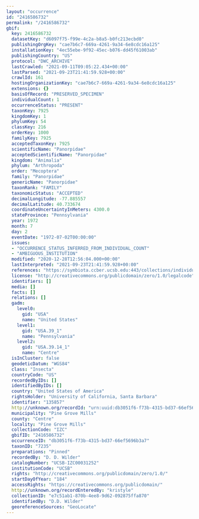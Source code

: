 ```yaml
---
layout: "occurrence"
id: "2416586732"
permalink: "/2416586732"
gbif:
  key: 2416586732
  datasetKey: "d6097f75-f99e-4c2a-b8a5-b0fc213ecbd0"
  publishingOrgKey: "cae7b6c7-669a-4261-9a34-6e8cdc16a125"
  installationKey: "4ec55ebe-9f92-45ec-b076-dd45f61003ab"
  publishingCountry: "US"
  protocol: "DWC_ARCHIVE"
  lastCrawled: "2021-09-11T09:05:22.434+00:00"
  lastParsed: "2021-09-23T21:41:59.928+00:00"
  crawlId: 161
  hostingOrganizationKey: "cae7b6c7-669a-4261-9a34-6e8cdc16a125"
  extensions: {}
  basisOfRecord: "PRESERVED_SPECIMEN"
  individualCount: 1
  occurrenceStatus: "PRESENT"
  taxonKey: 7925
  kingdomKey: 1
  phylumKey: 54
  classKey: 216
  orderKey: 1000
  familyKey: 7925
  acceptedTaxonKey: 7925
  scientificName: "Panorpidae"
  acceptedScientificName: "Panorpidae"
  kingdom: "Animalia"
  phylum: "Arthropoda"
  order: "Mecoptera"
  family: "Panorpidae"
  genericName: "Panorpidae"
  taxonRank: "FAMILY"
  taxonomicStatus: "ACCEPTED"
  decimalLongitude: -77.885557
  decimalLatitude: 40.733674
  coordinateUncertaintyInMeters: 4300.0
  stateProvince: "Pennsylvania"
  year: 1972
  month: 7
  day: 2
  eventDate: "1972-07-02T00:00:00"
  issues:
  - "OCCURRENCE_STATUS_INFERRED_FROM_INDIVIDUAL_COUNT"
  - "AMBIGUOUS_INSTITUTION"
  modified: "2020-12-28T12:56:04.000+00:00"
  lastInterpreted: "2021-09-23T21:41:59.928+00:00"
  references: "https://symbiota.ccber.ucsb.edu:443/collections/individual/index.php?occid=135857"
  license: "http://creativecommons.org/publicdomain/zero/1.0/legalcode"
  identifiers: []
  media: []
  facts: []
  relations: []
  gadm:
    level0:
      gid: "USA"
      name: "United States"
    level1:
      gid: "USA.39_1"
      name: "Pennsylvania"
    level2:
      gid: "USA.39.14_1"
      name: "Centre"
  isInCluster: false
  geodeticDatum: "WGS84"
  class: "Insecta"
  countryCode: "US"
  recordedByIDs: []
  identifiedByIDs: []
  country: "United States of America"
  rightsHolder: "University of California, Santa Barbara"
  identifier: "135857"
  http://unknown.org/recordId: "urn:uuid:db3051f6-f73b-4315-bd37-66ef5696b3a7"
  municipality: "Pine Grove Mills"
  county: "Centre"
  locality: "Pine Grove Mills"
  collectionCode: "IZC"
  gbifID: "2416586732"
  occurrenceID: "db3051f6-f73b-4315-bd37-66ef5696b3a7"
  taxonID: "7235"
  preparations: "Pinned"
  recordedBy: "D. D. Wilder"
  catalogNumber: "UCSB-IZC00031252"
  institutionCode: "UCSB"
  rights: "http://creativecommons.org/publicdomain/zero/1.0/"
  startDayOfYear: "184"
  accessRights: "https://creativecommons.org/publicdomain/"
  http://unknown.org/recordEnteredBy: "kristyle"
  collectionID: "e7c51ab1-870b-4ee8-9d62-092875ffa870"
  identifiedBy: "D.D. Wilder"
  georeferenceSources: "GeoLocate"
---
```

